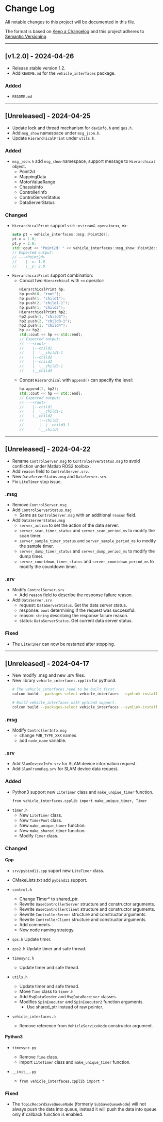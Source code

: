 # Change Log
All notable changes to this project will be documented in this file.

The format is based on [Keep a Changelog](http://keepachangelog.com/)
and this project adheres to [Semantic Versioning](http://semver.org/).


---


## [v1.2.0] - 2024-04-26

- Release stable version 1.2.
- Add `README.md` for the `vehicle_interfaces` package.

### Added
- `README.md`


---


## [Unreleased] - 2024-04-25

- Update lock and thread mechanism for `devinfo.h` and `qos.h`.
- Add `msg_show` namespace under `msg_json.h`.
- Update `HierarchicalPrint` under `utils.h`.

### Added
- `msg_json.h` add `msg_show` namespace, support message to `Hierarchical` object.
    - Point2d
    - MappingData
    - MotorValueRange
    - ChassisInfo
    - ControllerInfo
    - ControlServerStatus
    - DataServerStatus

### Changed
- `HierarchicalPrint` support `std::ostream& operator<<`, ex:
    ```cpp
    auto pt = vehicle_interfaces::msg::Point2d();
    pt.x = 1.0;
    pt.y = 2.0;
    std::cout << "Point2d: " << vehicle_interfaces::msg_show::Point2d::hprint(pt) << std::endl;
    // Expected output: 
    // ---<Point2d>
    //    |--x: 1.0
    //    \__y: 2.0
    ```
- `HierarchicalPrint` support combination:
    - Concat two `Hierarchical` with `<<` operator:
        ```cpp
        HierarchicalPrint hp;
        hp.push(0, "root");
        hp.push(1, "child1");
        hp.push(2, "child1-1");
        hp.push(1, "child2");
        HierarchicalPrint hp2;
        hp2.push(1, "child3");
        hp2.push(2, "child3-1");
        hp2.push(1, "child4");
        hp << hp2;
        std::cout << hp << std::endl;
        // Expected output:
        // ---<root>
        //    |--child1
        //    |  \__child1-1
        //    |--child2
        //    |--child3
        //    |  \__child3-1
        //    \__child4
        ```
    - Concat `Hierarchical` with `append()` can specify the level:
        ```cpp
        hp.append(2, hp2);
        std::cout << hp << std::endl;
        // Expected output:
        // ---<root>
        //    |--child1
        //    |  \__child1-1
        //    \__child2
        //       |--child3
        //       |  \__child3-1
        //       \__child4
        ```


---


## [Unreleased] - 2024-04-22

- Rename `ControlServer.msg` to `ControlServerStatus.msg` to avoid confliction under Matlab ROS2 toolbox.
- Add `reason` field to `ControlServer.srv`.
- New `DataServerStatus.msg` and `DataServer.srv`.
- Fix `LiteTimer` stop issue.

### .msg
- Remove `ControlServer.msg`
- Add `ControlServerStatus.msg`
    - Same as `ControlServer.msg` with an additional `reason` field.
- Add `DataServerStatus.msg`
    - `server_action` to set the action of the data server.
    - `server_scan_timer_status` and `server_scan_period_ms` to modify the scan timer.
    - `server_sample_timer_status` and `server_sample_period_ms` to modify the sample timer.
    - `server_dump_timer_status` and `server_dump_period_ms` to modify the dump timer.
    - `server_countdown_timer_status` and `server_countdown_period_ms` to modify the countdown timer.

### .srv
- Modify `ControlServer.srv`
    - Add `reason` field to describe the response failure reason.
- Add `DataServer.srv`
    - request: `DataServerStatus`. Set the data server status.
    - response: `bool` determining if the request was successful.
    - reason: `string` describing the response failure reason.
    - status: `DataServerStatus`. Get current data server status.

### Fixed
- The `LiteTimer` can now be restarted after stopping.


---


## [Unreleased] - 2024-04-17

- New modify .msg and new .srv files.
- New library `vehicle_interfaces.cpplib` for python3.
    ```bash
    # The vehicle_interfaces need to be built first.
    colcon build --packages-select vehicle_interfaces --symlink-install

    # Build vehicle_interfaces with python3 support.
    colcon build --packages-select vehicle_interfaces --symlink-install --cmake-args -DPYLIB=TRUE
    ```

### .msg
- Modify `ControllerInfo.msg`
    - change `PUB_TYPE_XXX` names.
    - add `node_name` variable.

### .srv
- Add `SlamDeviceInfo.srv` for SLAM device information request.
- Add `SlamFrameReq.srv` for SLAM device data request.

### Added
- Python3 support new `LiteTimer` class and `make_unqiue_timer` function.
    ```python3
    from vehicle_interfaces.cpplib import make_unique_timer, Timer
    ```
- `timer.h`
    - New `LiteTimer` class.
    - New `TimerPool` class.
    - New `make_unique_timer` function.
    - New `make_shared_timer` function.
    - Modify `Timer` class.

### Changed

#### Cpp
- `srv/pybind11.cpp` suport new `LiteTimer` class.
- CMakeLists.txt add `pybind11` support.

- `control.h`
    - Change Timer* to shared_ptr<Timer>.
    - Rewrite `BaseControllerServer` structure and constructor arguments.
    - Rewrite `BaseControllerClient` structure and constructor arguments.
    - Rewrite `ControllerServer` structure and constructor arguments.
    - Rewrite `ControllerClient` structure and constructor arguments.
    - Add comments.
    - New node naming strategy.

- `qos.h` Update timer.
- `qos2.h` Update timer and safe thread.

- `timesync.h`
    - Update timer and safe thread.

- `utils.h`
    - Update timer and safe thread.
    - Move `Time` class to `timer.h`
    - Add `MsgDataSender` and `MsgDataReceiver` classes.
    - Modifies `SpinExecutor` and `SpinExecutor2` function arguments.
        - Use shared_ptr instead of raw pointer.

- `vehicle_interfaces.h`
    - Remove reference from `VehicleServiceNode` constructor argument.

#### Python3
- `timesync.py`
    - Remove `Time` class.
    - import `LiteTimer` class and `make_unique_timer` function.

- `__init__.py`
    - `from vehicle_interfaces.cpplib import *`

### Fixed
- The `TopicRecordSaveQueueNode` (formerly `SubSaveQueueNode`) will not always push the data into queue, instead it will push the data into queue only if callback function is enabled.